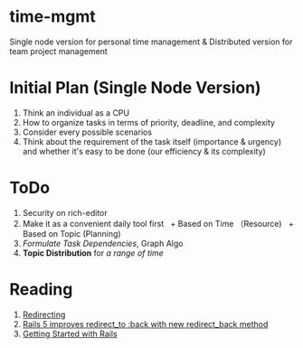 # time-mgmt
Single node version for personal time management &amp; Distributed version for team project management

# Initial Plan (Single Node Version)

1. Think an individual as a CPU
2. How to organize tasks in terms of priority, deadline, and complexity
3. Consider every possible scenarios
4. Think about the requirement of the task itself (importance & urgency) and whether it's easy to be done (our efficiency & its complexity)

# ToDo

1. Security on rich-editor
2. Make it as a convenient daily tool first
   + Based on Time （Resource)
   + Based on Topic (Planning)
3. *Formulate Task Dependencies*, Graph Algo
4. __Topic Distribution__ for _a range of time_

# Reading

1. [Redirecting](http://api.rubyonrails.org/classes/ActionController/Redirecting.html)
2. [Rails 5 improves redirect_to :back with new redirect_back method](http://blog.bigbinary.com/2016/02/29/rails-5-improves-redirect_to_back-with-redirect-back.html)
3. [Getting Started with Rails](http://guides.rubyonrails.org/getting_started.html)

